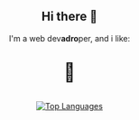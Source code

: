 <div width="100%" align="center">

<h2>Hi there 👋</h2>

I'm a web dev<strong>adro</strong>per, and i like: 

<p style="font-size: 32px;">🧉</p>

<a href="https://github.com/Devadroper" align="left"><img src="https://github-readme-stats.vercel.app/api/top-langs/?username=Devadroper&langs_count=10&title_color=0891b2&text_color=ffffff&icon_color=0891b2&bg_color=1c1917&hide_border=true&locale=en&custom_title=Top%20%Languages" alt="Top Languages" /></a>

</div>
